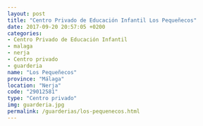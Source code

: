 ```yaml
---
layout: post
title: "Centro Privado de Educación Infantil Los Pequeñecos"
date: 2017-09-20 20:57:05 +0200
categories:
- Centro Privado de Educación Infantil
- malaga
- nerja
- Centro privado
- guarderia
name: "Los Pequeñecos"
province: "Málaga"
location: "Nerja"
code: "29012581"
type: "Centro privado"
img: guarderia.jpg
permalink: /guarderias/los-pequenecos.html
---
```

